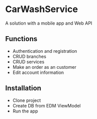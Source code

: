 # CarWashService
A solution with a mobile app and Web API
## Functions
* Authentication and registration
* CRUD branches
* CRUD services
* Make an order as an customer
* Edit account information
## Installation
* Clone project
* Create DB from EDM ViewModel
* Run the app
